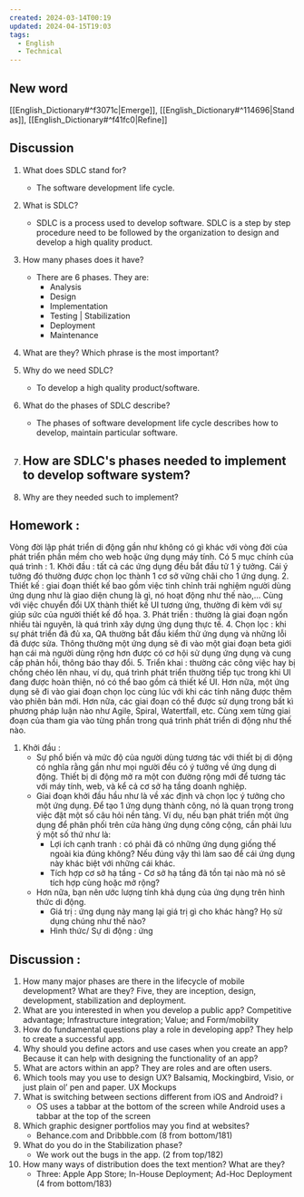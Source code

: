 ```yaml
---
created: 2024-03-14T00:19
updated: 2024-04-15T19:03
tags:
  - English
  - Technical
---
```

## New word
[[English_Dictionary#^f3071c|Emerge]], [[English_Dictionary#^114696|Stand as]], [[English_Dictionary#^f41fc0|Refine]]
## Discussion

1. What does SDLC stand for?
	- The software development life cycle.

2. What is SDLC?
	- SDLC is a process used to develop software. SDLC is a step by step procedure need to be followed by the organization to design and develop a high quality product.

3. How many phases does it have?
	- There are 6 phases. They are:
		- Analysis
		- Design
		- Implementation
		- Testing | Stabilization
		- Deployment
		- Maintenance

4. What are they? Which phrase is the most important?

5. Why do we need SDLC?
	- To develop a high quality product/software.

6. What do the phases of SDLC describe?
	- The phases of software development life cycle describes how to develop, maintain particular software.

7. How are SDLC's phases needed to implement to develop software system?
	- 

8. Why are they needed such to implement?

## Homework :
Vòng đời lập phát triển di động gần như không có gì khác với vòng đời của phát triển phần mềm cho web hoặc ứng dụng máy tính. Có 5 mục chính của quá trình :
	1. Khởi đầu : tất cả các ứng dụng đều bắt đầu tử 1 ý tưởng. Cái ý tưởng đó thường được chọn lọc thành 1 cơ sở vững chãi cho 1 ứng dụng.
	2. Thiết kế : giai đoạn thiết kế bao gồm việc tinh chỉnh trải nghiệm người dùng ứng dụng như là giao diện chung là gì, nó hoạt động như thế nào,... Cùng với việc chuyển đổi UX thành thiết kế UI tương ứng, thường đi kèm với sự giúp sức của người thiết kế đồ họa.
	3. Phát triển : thường là giai đoạn ngốn nhiều tài nguyên, là quá trình xây dựng ứng dụng thực tế.
	4. Chọn lọc : khi sự phát triển đã đủ xa, QA thường bắt đầu kiểm thử ứng dụng và những lỗi đã được sửa. Thông thường một ứng dụng sẽ đi vào một giai đoạn beta giới hạn cái mà người dùng rộng hơn được có cơ hội sử dụng ứng dụng và cung cấp phản hồi, thông báo thay đổi.
	5. Triển khai : thường các công việc hay bị chồng chéo lên nhau, ví dụ, quá trình phát triển thường tiếp tục trong khi UI đang được hoàn thiện, nó có thể bao gồm cả thiết kế UI. Hơn nữa, một ứng dụng sẽ đi vào giai đoạn chọn lọc cùng lúc với khi các tính năng được thêm vào phiên bản mới.
Hơn nữa, các giai đoạn có thể được sử dụng trong bất kì phương pháp luận nào như Agile, Spiral, Watertfall, etc. Cùng xem từng giai đoạn của tham gia vào từng phần trong quá trình phát triển di động như thế nào.

1. Khởi đầu : 
	- Sự phổ biến và mức độ của người dùng tương tác với thiết bị di động có nghĩa rằng gần như mọi người đều có ý tưởng về ứng dụng di động. Thiết bị di động mở ra một con đường rộng mới để tương tác với máy tính, web, và kể cả cơ sở hạ tầng doanh nghiệp. 
	- Giai đoạn khởi đầu hầu như là về xác định và chọn lọc ý tưởng cho một ứng dụng.  Để tạo 1 ứng dụng thành công, nó là quan trọng trong việc đặt một số câu hỏi nền tảng. Ví dụ, nếu bạn phát triển một ứng dụng để phân phối trên cửa hàng ứng dụng công cộng, cần phải lưu ý một số thứ như là: 
		- Lợi ích cạnh tranh :  có phải đã có những ứng dụng giống thế ngoài kia đúng không? Nếu đúng vậy thì làm sao để cái ứng dụng này khác biệt với những cái khác. 
		- Tích hợp cơ sở hạ tầng - Cơ sở hạ tầng đã tồn tại nào mà nó sẽ tích hợp cùng hoặc mở rộng?
	- Hơn nữa, bạn nên ước lượng tính khả dụng của ứng dụng trên hình thức di động.
		- Giá trị : ứng dụng này mang lại giá trị gì cho khác hàng? Họ sử dụng chúng như thế nào? 
		- Hình thức/ Sự di động : ứng  

## Discussion :
1. How many major phases are there in the lifecycle of mobile development? What are they? Five, they are inception, design, development, stabilization and deployment. 
2. What are you interested in when you develop a public app? Competitive advantage; Infrastructure integration; Value; and Form/mobility 
3. How do fundamental questions play a role in developing app? They help to create a successful app. 
4. Why should you define actors and use cases when you create an app? Because it can help with designing the functionality of an app? 
5. What are actors within an app? They are roles and are often users. 
6. Which tools may you use to design UX? Balsamiq, Mockingbird, Visio, or just plain ol’ pen and paper. UX Mockups 
7. What is switching between sections different from iOS and Android? i
	- OS uses a tabbar at the bottom of the screen while Android uses a tabbar at the top of the screen 
8. Which graphic designer portfolios may you find at websites?
	-  Behance.com and Dribbble.com (8 from bottom/181)
9. What do you do in the Stabilization phase?
	- We work out the bugs in the app. (2 from top/182)
10. How many ways of distribution does the text mention? What are they?
	- Three: Apple App Store; In-House Deployment; Ad-Hoc Deployment (4 from bottom/183)
	